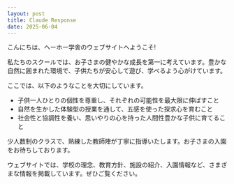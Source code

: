 ```yaml
---
layout: post
title: Claude Response
date: 2025-06-04
---
```


こんにちは、ヘーホー学舎のウェブサイトへようこそ!

私たちのスクールでは、お子さまの健やかな成長を第一に考えています。豊かな自然に囲まれた環境で、子供たちが安心して遊び、学べるよう心がけています。

ここでは、以下のようなことを大切にしています。

- 子供一人ひとりの個性を尊重し、それぞれの可能性を最大限に伸ばすこと
- 自然を生かした体験型の授業を通して、五感を使った探求心を育むこと
- 社会性と協調性を養い、思いやりの心を持った人間性豊かな子供に育てること

少人数制のクラスで、熟練した教師陣が丁寧に指導いたします。お子さまの入園をお待ちしております。

ウェブサイトでは、学校の理念、教育方針、施設の紹介、入園情報など、さまざまな情報を掲載しています。ぜひご覧ください。

